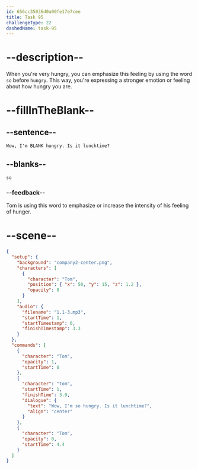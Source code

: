 ```yaml
---
id: 656cc35036d0a00fe17e7cee
title: Task 95
challengeType: 22
dashedName: task-95
---
```


<!--
AUDIO REFERENCE:
Tom: Wow, I'm so hungry. Is it lunchtime?
-->

# --description--

When you're very hungry, you can emphasize this feeling by using the word `so` before `hungry`. This way, you're expressing a stronger emotion or feeling about how hungry you are.

# --fillInTheBlank--

## --sentence--

`Wow, I'm BLANK hungry. Is it lunchtime?`

## --blanks--

`so`

### --feedback--

Tom is using this word to emphasize or increase the intensity of his feeling of hunger.

# --scene--

```json
{
  "setup": {
    "background": "company2-center.png",
    "characters": [
      {
        "character": "Tom",
        "position": { "x": 50, "y": 15, "z": 1.2 },
        "opacity": 0
      }
    ],
    "audio": {
      "filename": "1.1-3.mp3",
      "startTime": 1,
      "startTimestamp": 0,
      "finishTimestamp": 3.3
    }
  },
  "commands": [
    {
      "character": "Tom",
      "opacity": 1,
      "startTime": 0
    },
    {
      "character": "Tom",
      "startTime": 1,
      "finishTime": 3.9,
      "dialogue": {
        "text": "Wow, I'm so hungry. Is it lunchtime?",
        "align": "center"
      }
    },
    {
      "character": "Tom",
      "opacity": 0,
      "startTime": 4.4
    }
  ]
}
```
